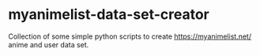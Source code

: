 # myanimelist-data-set-creator
Collection of some simple python scripts to create https://myanimelist.net/ anime and user data set.
